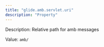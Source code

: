 ```yaml
---
title: "glide.amb.servlet.uri"
description: "Property"
---
```


Description: Relative path for amb messages

Value: `amb/`